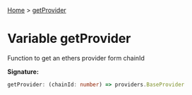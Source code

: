 [Home](../index.md) &gt; [getProvider](./getprovider.md)

# Variable getProvider

Function to get an ethers provider form chainId

<b>Signature:</b>

```typescript
getProvider: (chainId: number) => providers.BaseProvider
```

